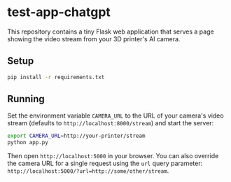# test-app-chatgpt

This repository contains a tiny Flask web application that serves a page
showing the video stream from your 3D printer's AI camera.

## Setup

```bash
pip install -r requirements.txt
```

## Running

Set the environment variable `CAMERA_URL` to the URL of your camera's video
stream (defaults to `http://localhost:8000/stream`) and start the server:

```bash
export CAMERA_URL=http://your-printer/stream
python app.py
```

Then open `http://localhost:5000` in your browser. You can also override the
camera URL for a single request using the `url` query parameter:
`http://localhost:5000/?url=http://some/other/stream`.
